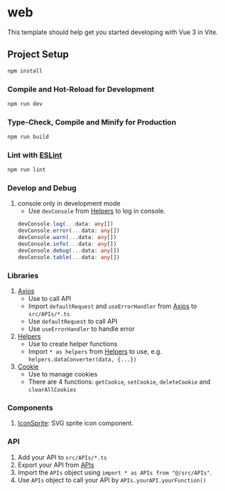 # web

This template should help get you started developing with Vue 3 in Vite.

## Project Setup

```sh
npm install
```

### Compile and Hot-Reload for Development

```sh
npm run dev
```

### Type-Check, Compile and Minify for Production

```sh
npm run build
```

### Lint with [ESLint](https://eslint.org/)

```sh
npm run lint
```

### Develop and Debug

1. console only in development mode
   - Use `devConsole` from [Helpers](src/libs/helpers.ts#L14) to log in console.
   ```typescript
   devConsole.log(...data: any[])
   devConsole.error(...data: any[])
   devConsole.warn(...data: any[])
   devConsole.info(...data: any[])
   devConsole.debug(...data: any[])
   devConsole.table(...data: any[])
   ```

### Libraries

1. [Axios](src/libs/axios.ts)
   - Use to call API
   - Import `defaultRequest` and `useErrorHandler` from [Axios](src/libs/axios.ts) to `src/APIs/*.ts`
   - Use `defaultRequest` to call API
   - Use `useErrorHandler` to handle error
2. [Helpers](src/libs/helpers.ts)
   - Use to create helper functions
   - Import `* as helpers` from [Helpers](src/libs/helpers.ts) to use, e.g. `helpers.dataConverter(data, {...})`
3. [Cookie](src/libs/cookie.ts)
   - Use to manage cookies
   - There are 4 functions: `getCookie`, `setCookie`, `deleteCookie` and `clearAllCookies`

### Components

1. [IconSprite](src/components/IconSprite.vue): SVG sprite icon component.

### API

1. Add your API to `src/APIs/*.ts`
2. Export your API from [APIs](src/APIs/index.ts)
3. Import the `APIs` object using `import * as APIs from "@/src/APIs"`.
4. Use `APIs` object to call your API by `APIs.yourAPI.yourFunction()`
